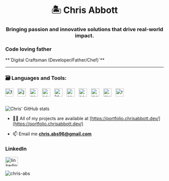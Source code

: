 <h1 align="center">🏝️ Chris Abbott</h1>
<h3 align="center">Bringing passion and innovative solutions that drive real-world impact.</h3>

<h3>Code loving father</h4>
**`Digital Craftsman (Developer/Father/Chef)`**

---
<h3>🗃️ Languages and Tools:</h3>
<img align="left" width="26px" style="padding-right:10px;" alt="typescript" src="https://cdn.jsdelivr.net/gh/devicons/devicon@latest/icons/typescript/typescript-original.svg" />
<img align="left" width="26px" style="padding-right:10px;" alt="javascript" src="https://cdn.jsdelivr.net/gh/devicons/devicon@latest/icons/javascript/javascript-original.svg" />
<img align="left" width="26px" style="padding-right:10px;" alt="go" src="https://cdn.jsdelivr.net/gh/devicons/devicon@latest/icons/go/go-original-wordmark.svg" />
<img align="left" width="26px" style="padding-right:10px;" alt="nodejs" src="https://cdn.jsdelivr.net/gh/devicons/devicon@latest/icons/nodejs/nodejs-original-wordmark.svg" />
<img align="left" width="26px" style="padding-right:10px;" alt="html5" src="https://cdn.jsdelivr.net/gh/devicons/devicon@latest/icons/html5/html5-original.svg" />
<img align="left" width="26px" style="padding-right:10px;" alt="css3" src="https://cdn.jsdelivr.net/gh/devicons/devicon@latest/icons/css3/css3-original.svg" />
<img align="left" width="26px" style="padding-right:10px;" alt="postgresql" src="https://cdn.jsdelivr.net/gh/devicons/devicon@latest/icons/postgresql/postgresql-original.svg" />
<img align="left" width="26px" style="padding-right:10px;" alt="mongodb" src="https://cdn.jsdelivr.net/gh/devicons/devicon@latest/icons/mongodb/mongodb-original.svg" />
<img align="left" width="26px" style="padding-right:10px;" alt="mysql" src="https://cdn.jsdelivr.net/gh/devicons/devicon@latest/icons/mysql/mysql-original.svg" />
<img align="left" width="26px" style="padding-right:10px;" alt="react" src="https://cdn.jsdelivr.net/gh/devicons/devicon@latest/icons/react/react-original-wordmark.svg" />
<br />

#
![Chris' GitHub stats](https://github-readme-stats.vercel.app/api?username=chris-abs&show_icons=true&theme=gruvbox)

- 👨‍💻 All of my projects are available at [https://portfolio.chrisabbott.dev/](https://portfolio.chrisabbott.dev/)

- 📫 Email me **chris.abs96@gmail.com**

<h3 align="left">LinkedIn</h3>
<p align="left">
<a href="https://linkedin.com/in/linkedin.com/in/chris-abbott-078b21212" target="blank"><img align="center" src="https://raw.githubusercontent.com/rahuldkjain/github-profile-readme-generator/master/src/images/icons/Social/linked-in-alt.svg" alt="linkedin.com/in/chris-abbott-078b21212" height="30" width="40" /></a>
</p>



<p><img align="center" src="https://github-readme-streak-stats.herokuapp.com/?user=chris-abs&" alt="chris-abs" /></p>
